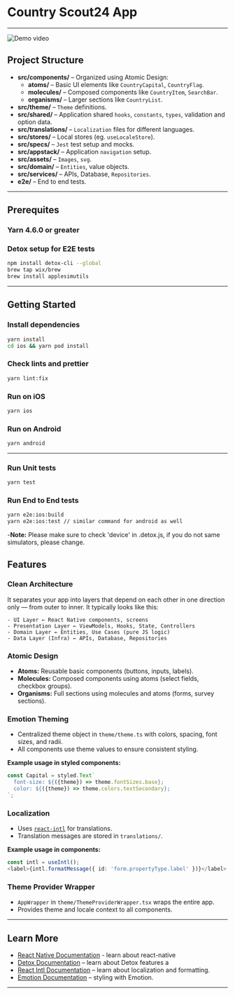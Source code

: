 # Country Scout24 App

---

![Demo video](./src/assets/demo/counrtyscout.gif 'demo')

## Project Structure


- **src/components/** – Organized using Atomic Design:
  - **atoms/** – Basic UI elements like `CountryCapital`, `CountryFlag`.
  - **molecules/** – Composed components like `CountryItem`, `SearchBar`.
  - **organisms/** – Larger sections like `CountryList`.
- **src/theme/** – `Theme` definitions.
- **src/shared/** – Application shared `hooks`, `constants`, `types`, validation and option data.
- **src/translations/** – `Localization` files for different languages.
- **src/stores/** – Local stores (eg. `useLocaleStore`).
- **src/specs/** – `Jest` test setup and mocks.
- **src/appstack/** – Application `navigation` setup.
- **src/assets/** – `Images`, `svg`.
- **src/domain/** – `Entities`, value objects.
- **src/services/** – APIs, Database, `Repositories`.
- **e2e/** – End to end tests.



---
## Prerequites

### Yarn 4.6.0 or greater

### Detox setup for E2E tests

```bash
npm install detox-cli --global
brew tap wix/brew
brew install applesimutils
```

---

## Getting Started

### Install dependencies


```bash
yarn install
cd ios && yarn pod install
```

### Check lints and prettier

```bash
yarn lint:fix
```

### Run on iOS

```bash
yarn ios
```

### Run on Android

```bash
yarn android
```

---

### Run Unit tests

```bash
yarn test
```

### Run End to End tests
```bash
yarn e2e:ios:build
yarn e2e:ios:test // similar command for android as well
```

-**Note:** Please make sure to check 'device' in  .detox.js, if you do not same simulators, please change.


## Features

### Clean Architecture
It separates your app into layers that depend on each other in one direction only — from outer to inner.
It typically looks like this:

```
- UI Layer ← React Native components, screens
- Presentation Layer ← ViewModels, Hooks, State, Controllers
- Domain Layer ← Entities, Use Cases (pure JS logic)
- Data Layer (Infra) ← APIs, Database, Repositories
```
          

### Atomic Design

- **Atoms:** Reusable basic components (buttons, inputs, labels).
- **Molecules:** Composed components using atoms (select fields, checkbox groups).
- **Organisms:** Full sections using molecules and atoms (forms, survey sections).

### Emotion Theming

- Centralized theme object in `theme/theme.ts` with colors, spacing, font sizes, and radii.
- All components use theme values to ensure consistent styling.

**Example usage in styled components:**

```ts
const Capital = styled.Text`
  font-size: ${({theme}) => theme.fontSizes.base};
  color: ${({theme}) => theme.colors.textSecondary};
`;
```

### Localization

- Uses [`react-intl`](https://formatjs.io/docs/react-intl) for translations.
- Translation messages are stored in `translations/`.

**Example usage in components:**

```ts
const intl = useIntl();
<label>{intl.formatMessage({ id: 'form.propertyType.label' })}</label>
```

### Theme Provider Wrapper

- `AppWrapper` in `theme/ThemeProviderWrapper.tsx` wraps the entire app.
- Provides theme and locale context to all components.

---

## Learn More
- [React Native Documentation](https://emotion.sh/docs/introduction) - learn about react-native
- [Detox Documentation](https://wix.github.io/Detox/docs/introduction/getting-started) – learn about Detox features a
- [React Intl Documentation](https://formatjs.io/docs/react-intl/) – learn about localization and formatting.
- [Emotion Documentation](https://emotion.sh/docs/introduction) – styling with Emotion.

---
